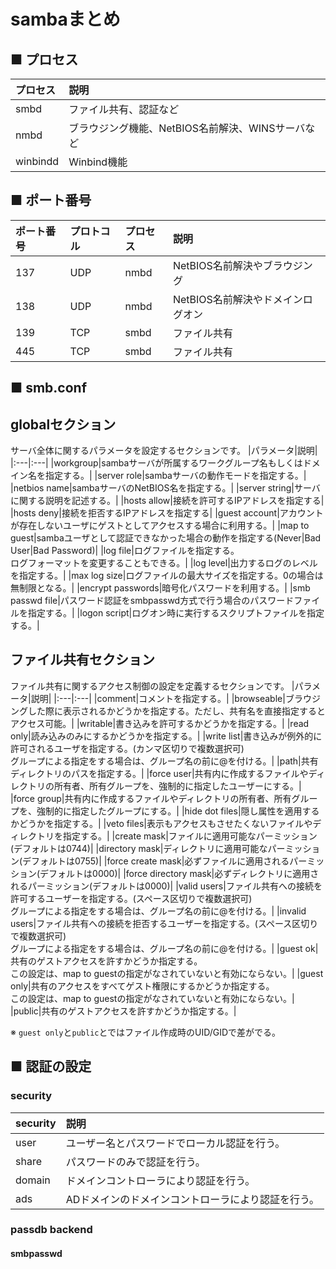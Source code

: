 # sambaまとめ
## ■ プロセス
|プロセス|説明|
|:---|:---|
|smbd|ファイル共有、認証など|
|nmbd|ブラウジング機能、NetBIOS名前解決、WINSサーバなど|
|winbindd|Winbind機能|

## ■ ポート番号
|ポート番号|プロトコル|プロセス|説明|
|:---|:---|:---|:---|
|137|UDP|nmbd|NetBIOS名前解決やブラウジング|
|138|UDP|nmbd|NetBIOS名前解決やドメインログオン|
|139|TCP|smbd|ファイル共有|
|445|TCP|smbd|ファイル共有|

## ■ smb.conf
## globalセクション
サーバ全体に関するパラメータを設定するセクションです。
|パラメータ|説明|
|:---|:---|
|workgroup|sambaサーバが所属するワークグループ名もしくはドメイン名を指定する。|
|server role|sambaサーバの動作モードを指定する。|
|netbios name|sambaサーバのNetBIOS名を指定する。|
|server string|サーバに関する説明を記述する。|
|hosts allow|接続を許可するIPアドレスを指定する|
|hosts deny|接続を拒否するIPアドレスを指定する|
|guest account|アカウントが存在しないユーザにゲストとしてアクセスする場合に利用する。|
|map to guest|sambaユーザとして認証できなかった場合の動作を指定する(Never|Bad User|Bad Password)|
|log file|ログファイルを指定する。</br>ログフォーマットを変更することもできる。|
|log level|出力するログのレベルを指定する。|
|max log size|ログファイルの最大サイズを指定する。0の場合は無制限となる。|
|encrypt passwords|暗号化パスワードを利用する。|
|smb passwd file|パスワード認証をsmbpasswd方式で行う場合のパスワードファイルを指定する。|
|logon script|ログオン時に実行するスクリプトファイルを指定する。|

## ファイル共有セクション
ファイル共有に関するアクセス制御の設定を定義するセクションです。
|パラメータ|説明|
|:---|:---|
|comment|コメントを指定する。|
|browseable|ブラウジングした際に表示されるかどうかを指定する。ただし、共有名を直接指定するとアクセス可能。|
|writable|書き込みを許可するかどうかを指定する。|
|read only|読み込みのみにするかどうかを指定する。|
|write list|書き込みが例外的に許可されるユーザを指定する。(カンマ区切りで複数選択可)</br>グループによる指定をする場合は、グループ名の前に@を付ける。|
|path|共有ディレクトリのパスを指定する。|
|force user|共有内に作成するファイルやディレクトリの所有者、所有グループを、強制的に指定したユーザーにする。|
|force group|共有内に作成するファイルやディレクトリの所有者、所有グループを、強制的に指定したグループにする。|
|hide dot files|隠し属性を適用するかどうかを指定する。|
|veto files|表示もアクセスもさせたくないファイルやディレクトリを指定する。|
|create mask|ファイルに適用可能なパーミッション(デフォルトは0744)|
|directory mask|ディレクトリに適用可能なパーミッション(デフォルトは0755)|
|force create mask|必ずファイルに適用されるパーミッション(デフォルトは0000)|
|force directory mask|必ずディレクトリに適用されるパーミッション(デフォルトは0000)|
|valid users|ファイル共有への接続を許可するユーザーを指定する。(スペース区切りで複数選択可)</br>グループによる指定をする場合は、グループ名の前に@を付ける。|
|invalid users|ファイル共有への接続を拒否するユーザーを指定する。(スペース区切りで複数選択可)</br>グループによる指定をする場合は、グループ名の前に@を付ける。|
|guest ok|共有のゲストアクセスを許すかどうか指定する。</br>この設定は、map to guestの指定がなされていないと有効にならない。|
|guest only|共有のアクセスをすべてゲスト権限にするかどうか指定する。</br>この設定は、map to guestの指定がなされていないと有効にならない。|
|public|共有のゲストアクセスを許すかどうか指定する。|

※ `guest only`と`public`とではファイル作成時のUID/GIDで差がでる。

## ■ 認証の設定
### security
|security|説明|
|:---|:---|
|user|ユーザー名とパスワードでローカル認証を行う。|
|share|パスワードのみで認証を行う。|
|domain|ドメインコントローラにより認証を行う。|
|ads|ADドメインのドメインコントローラにより認証を行う。|

### passdb backend
#### smbpasswd
